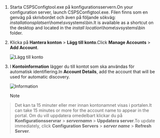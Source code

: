1. <span data-ttu-id="1888b-101">Starta CSPSConfigtool.exe på konfigurationsservern.</span><span class="sxs-lookup"><span data-stu-id="1888b-101">On your configuration server, launch CSPSConfigtool.exe.</span></span> <span data-ttu-id="1888b-102">Filen finns som en genväg på skrivbordet och även på följande sökväg: *installationsplatsen*\home\svsystems\bin.</span><span class="sxs-lookup"><span data-stu-id="1888b-102">It is available as a shortcut on the desktop and located in the *install location*\home\svsystems\bin folder.</span></span>
2. <span data-ttu-id="1888b-103">Klicka på **Hantera konton** > **Lägg till konto**.</span><span class="sxs-lookup"><span data-stu-id="1888b-103">Click **Manage Accounts** > **Add Account**.</span></span>

    ![Lägg till konto](./media/site-recovery-add-vcenter-account/credentials1.png)
3. <span data-ttu-id="1888b-105">I **Kontoinformation** lägger du till kontot som ska användas för automatisk identifiering.</span><span class="sxs-lookup"><span data-stu-id="1888b-105">In **Account Details**, add the account that will be used for automatic discovery.</span></span>

    ![Information](./media/site-recovery-add-vcenter-account/credentials2.png)

    > [!Note]
  > <span data-ttu-id="1888b-107">Det kan ta 15 minuter eller mer innan kontonamnet visas i portalen.</span><span class="sxs-lookup"><span data-stu-id="1888b-107">It can take 15 minutes or more for the account name to appear in the portal.</span></span> <span data-ttu-id="1888b-108">Om du vill uppdatera omedelbart klickar du på **Konfigurationsservrar** > ***servernamn*** > **Uppdatera server**.</span><span class="sxs-lookup"><span data-stu-id="1888b-108">To update immediately, click **Configuration Servers** > ***server name*** > **Refresh Server**.</span></span>
